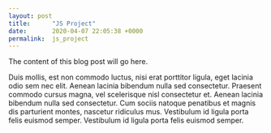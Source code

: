 ```yaml
---
layout: post
title:      "JS Project"
date:       2020-04-07 22:05:38 +0000
permalink:  js_project
---
```



The content of this blog post will go here.


Duis mollis, est non commodo luctus, nisi erat porttitor ligula, eget lacinia odio sem nec elit. Aenean lacinia bibendum nulla sed consectetur. Praesent commodo cursus magna, vel scelerisque nisl consectetur et. Aenean lacinia bibendum nulla sed consectetur. Cum sociis natoque penatibus et magnis dis parturient montes, nascetur ridiculus mus. Vestibulum id ligula porta felis euismod semper. Vestibulum id ligula porta felis euismod semper.
